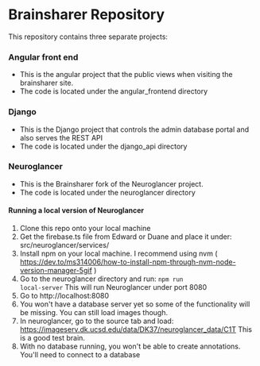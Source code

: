 # Brainsharer Repository
This repository contains three separate projects:
### Angular front end
* This is the angular project that the public views when visiting the brainsharer site.
* The code is located under the angular_frontend directory
### Django 
* This is the Django project that controls the admin database portal and also serves the REST API
* The code is located under the django_api directory
### Neuroglancer
* This is the Brainsharer fork of the Neuroglancer project.
* The code is located under the neuroglancer directory
#### Running a local version of Neuroglancer
1. Clone this repo onto your local machine
1. Get the firebase.ts file from Edward or Duane and place it under: src/neuroglancer/services/
1. Install npm on your local machine. I recommend using nvm ( https://dev.to/ms314006/how-to-install-npm-through-nvm-node-version-manager-5gif )
1. Go to the neuroglancer directory and run: <code>npm run local-server</code> This will run Neuroglancer under port 8080
1. Go to http://localhost:8080
1. You won't have a database server yet so some of the functionality will be missing. You can still load images though.
1. In neuroglancer, go to the source tab and load: https://imageserv.dk.ucsd.edu/data/DK37/neuroglancer_data/C1T This is a good test brain.
1. With no database running, you won't be able to create annotations. You'll need to connect to a  database

